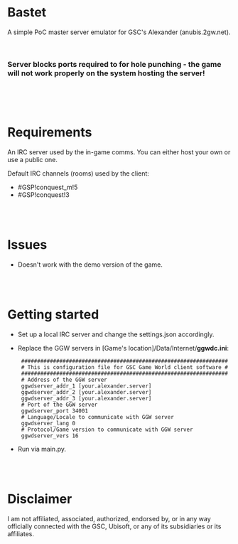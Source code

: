 # Bastet

A simple PoC master server emulator for GSC's Alexander (anubis.2gw.net).

<br />

### **Server blocks ports required to for hole punching - the game will not work properly on the system hosting the server!**

<br />
<br />
<br />

# Requirements

An IRC server used by the in-game comms. You can either host your own or use a public one.

Default IRC channels (rooms) used by the client:
- #GSP!conquest_m!5
- #GSP!conquest!3

<br />
<br />

# Issues

- Doesn't work with the demo version of the game.

<br />
<br />

# Getting started

 - Set up a local IRC server and change the settings.json accordingly.
 - Replace the GGW servers in [Game's location]/Data/Internet/**ggwdc.ini**:

        #################################################################
        # This is configuration file for GSC Game World client software #
        ################################################################# 
        # Address of the GGW server
        ggwdserver_addr_1 [your.alexander.server]
        ggwdserver_addr_2 [your.alexander.server]
        ggwdserver_addr_3 [your.alexander.server]
        # Port of the GGW server
        ggwdserver_port 34001
        # Language/Locale to communicate with GGW server
        ggwdserver_lang 0
        # Protocol/Game version to communicate with GGW server
        ggwdserver_vers 16
- Run via main.py.

<br />
<br />

# Disclaimer

I am not affiliated, associated, authorized, endorsed by, or in any way officially connected with the GSC, Ubisoft, or any of its subsidiaries or its affiliates.
